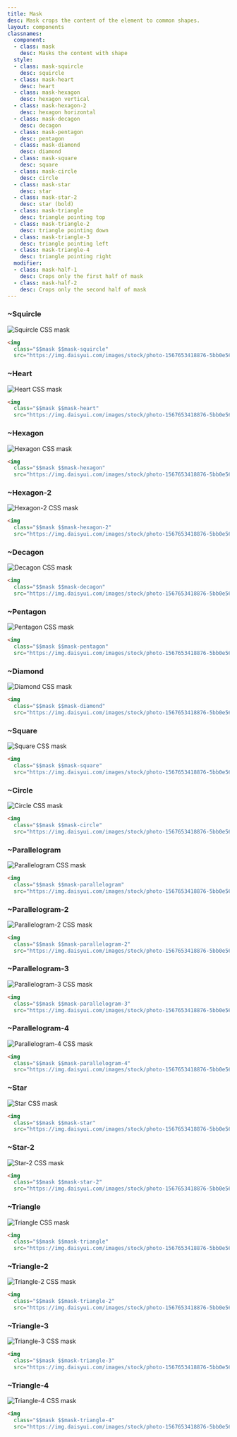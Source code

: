 ```yaml
---
title: Mask
desc: Mask crops the content of the element to common shapes.
layout: components
classnames:
  component:
  - class: mask
    desc: Masks the content with shape
  style:
  - class: mask-squircle
    desc: squircle
  - class: mask-heart
    desc: heart
  - class: mask-hexagon
    desc: hexagon vertical
  - class: mask-hexagon-2
    desc: hexagon horizontal
  - class: mask-decagon
    desc: decagon
  - class: mask-pentagon
    desc: pentagon
  - class: mask-diamond
    desc: diamond
  - class: mask-square
    desc: square
  - class: mask-circle
    desc: circle
  - class: mask-star
    desc: star
  - class: mask-star-2
    desc: star (bold)
  - class: mask-triangle
    desc: triangle pointing top
  - class: mask-triangle-2
    desc: triangle pointing down
  - class: mask-triangle-3
    desc: triangle pointing left
  - class: mask-triangle-4
    desc: triangle pointing right
  modifier:
  - class: mask-half-1
    desc: Crops only the first half of mask
  - class: mask-half-2
    desc: Crops only the second half of mask
---
```


<script>
  import Component from "$components/Component.svelte"
</script>

### ~Squircle
<img alt="Squircle CSS mask" class="mask mask-squircle w-40 h-40" src="https://img.daisyui.com/images/stock/photo-1567653418876-5bb0e566e1c2.webp" />

```html
<img
  class="$$mask $$mask-squircle"
  src="https://img.daisyui.com/images/stock/photo-1567653418876-5bb0e566e1c2.webp" />
```


### ~Heart
<img alt="Heart CSS mask" class="mask mask-heart w-40 h-40" src="https://img.daisyui.com/images/stock/photo-1567653418876-5bb0e566e1c2.webp" />

```html
<img
  class="$$mask $$mask-heart"
  src="https://img.daisyui.com/images/stock/photo-1567653418876-5bb0e566e1c2.webp" />
```


### ~Hexagon
<img alt="Hexagon CSS mask" class="mask mask-hexagon w-40 h-40" src="https://img.daisyui.com/images/stock/photo-1567653418876-5bb0e566e1c2.webp" />

```html
<img
  class="$$mask $$mask-hexagon"
  src="https://img.daisyui.com/images/stock/photo-1567653418876-5bb0e566e1c2.webp" />
```


### ~Hexagon-2
<img alt="Hexagon-2 CSS mask" class="mask mask-hexagon-2 w-40 h-40" src="https://img.daisyui.com/images/stock/photo-1567653418876-5bb0e566e1c2.webp" />

```html
<img
  class="$$mask $$mask-hexagon-2"
  src="https://img.daisyui.com/images/stock/photo-1567653418876-5bb0e566e1c2.webp" />
```


### ~Decagon
<img alt="Decagon CSS mask" class="mask mask-decagon w-40 h-40" src="https://img.daisyui.com/images/stock/photo-1567653418876-5bb0e566e1c2.webp" />

```html
<img
  class="$$mask $$mask-decagon"
  src="https://img.daisyui.com/images/stock/photo-1567653418876-5bb0e566e1c2.webp" />
```


### ~Pentagon
<img alt="Pentagon CSS mask" class="mask mask-pentagon w-40 h-40" src="https://img.daisyui.com/images/stock/photo-1567653418876-5bb0e566e1c2.webp" />

```html
<img
  class="$$mask $$mask-pentagon"
  src="https://img.daisyui.com/images/stock/photo-1567653418876-5bb0e566e1c2.webp" />
```


### ~Diamond
<img alt="Diamond CSS mask" class="mask mask-diamond w-40 h-40" src="https://img.daisyui.com/images/stock/photo-1567653418876-5bb0e566e1c2.webp" />

```html
<img
  class="$$mask $$mask-diamond"
  src="https://img.daisyui.com/images/stock/photo-1567653418876-5bb0e566e1c2.webp" />
```


### ~Square
<img alt="Square CSS mask" class="mask mask-square w-40 h-40" src="https://img.daisyui.com/images/stock/photo-1567653418876-5bb0e566e1c2.webp" />

```html
<img
  class="$$mask $$mask-square"
  src="https://img.daisyui.com/images/stock/photo-1567653418876-5bb0e566e1c2.webp" />
```


### ~Circle
<img alt="Circle CSS mask" class="mask mask-circle w-40 h-40" src="https://img.daisyui.com/images/stock/photo-1567653418876-5bb0e566e1c2.webp" />

```html
<img
  class="$$mask $$mask-circle"
  src="https://img.daisyui.com/images/stock/photo-1567653418876-5bb0e566e1c2.webp" />
```


### ~Parallelogram
<img alt="Parallelogram CSS mask" class="mask mask-parallelogram w-40 h-40" src="https://img.daisyui.com/images/stock/photo-1567653418876-5bb0e566e1c2.webp" />

```html
<img
  class="$$mask $$mask-parallelogram"
  src="https://img.daisyui.com/images/stock/photo-1567653418876-5bb0e566e1c2.webp" />
```


### ~Parallelogram-2
<img alt="Parallelogram-2 CSS mask" class="mask mask-parallelogram-2 w-40 h-40" src="https://img.daisyui.com/images/stock/photo-1567653418876-5bb0e566e1c2.webp" />

```html
<img
  class="$$mask $$mask-parallelogram-2"
  src="https://img.daisyui.com/images/stock/photo-1567653418876-5bb0e566e1c2.webp" />
```


### ~Parallelogram-3
<img alt="Parallelogram-3 CSS mask" class="mask mask-parallelogram-3 w-40 h-40" src="https://img.daisyui.com/images/stock/photo-1567653418876-5bb0e566e1c2.webp" />

```html
<img
  class="$$mask $$mask-parallelogram-3"
  src="https://img.daisyui.com/images/stock/photo-1567653418876-5bb0e566e1c2.webp" />
```


### ~Parallelogram-4
<img alt="Parallelogram-4 CSS mask" class="mask mask-parallelogram-4 w-40 h-40" src="https://img.daisyui.com/images/stock/photo-1567653418876-5bb0e566e1c2.webp" />

```html
<img
  class="$$mask $$mask-parallelogram-4"
  src="https://img.daisyui.com/images/stock/photo-1567653418876-5bb0e566e1c2.webp" />
```


### ~Star
<img alt="Star CSS mask" class="mask mask-star w-40 h-40" src="https://img.daisyui.com/images/stock/photo-1567653418876-5bb0e566e1c2.webp" />

```html
<img
  class="$$mask $$mask-star"
  src="https://img.daisyui.com/images/stock/photo-1567653418876-5bb0e566e1c2.webp" />
```


### ~Star-2
<img alt="Star-2 CSS mask" class="mask mask-star-2 w-40 h-40" src="https://img.daisyui.com/images/stock/photo-1567653418876-5bb0e566e1c2.webp" />

```html
<img
  class="$$mask $$mask-star-2"
  src="https://img.daisyui.com/images/stock/photo-1567653418876-5bb0e566e1c2.webp" />
```


### ~Triangle
<img alt="Triangle CSS mask" class="mask mask-triangle w-40 h-40" src="https://img.daisyui.com/images/stock/photo-1567653418876-5bb0e566e1c2.webp" />

```html
<img
  class="$$mask $$mask-triangle"
  src="https://img.daisyui.com/images/stock/photo-1567653418876-5bb0e566e1c2.webp" />
```


### ~Triangle-2
<img alt="Triangle-2 CSS mask" class="mask mask-triangle-2 w-40 h-40" src="https://img.daisyui.com/images/stock/photo-1567653418876-5bb0e566e1c2.webp" />

```html
<img
  class="$$mask $$mask-triangle-2"
  src="https://img.daisyui.com/images/stock/photo-1567653418876-5bb0e566e1c2.webp" />
```


### ~Triangle-3
<img alt="Triangle-3 CSS mask" class="mask mask-triangle-3 w-40 h-40" src="https://img.daisyui.com/images/stock/photo-1567653418876-5bb0e566e1c2.webp" />

```html
<img
  class="$$mask $$mask-triangle-3"
  src="https://img.daisyui.com/images/stock/photo-1567653418876-5bb0e566e1c2.webp" />
```


### ~Triangle-4
<img alt="Triangle-4 CSS mask" class="mask mask-triangle-4 w-40 h-40" src="https://img.daisyui.com/images/stock/photo-1567653418876-5bb0e566e1c2.webp" />

```html
<img
  class="$$mask $$mask-triangle-4"
  src="https://img.daisyui.com/images/stock/photo-1567653418876-5bb0e566e1c2.webp" />
```
